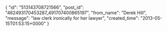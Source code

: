  {
   "id": "513143708721566",
   "post_id": "462493170453287_491707400865197",
   "from_name": "Derek Hill",
   "message": "law clerk ironically for her lawyer",
   "created_time": "2013-05-15T01:53:15+0000"
 }
